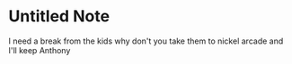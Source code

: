 # Untitled Note

I need a break from the kids why don't you take them to nickel arcade and I'll keep Anthony
